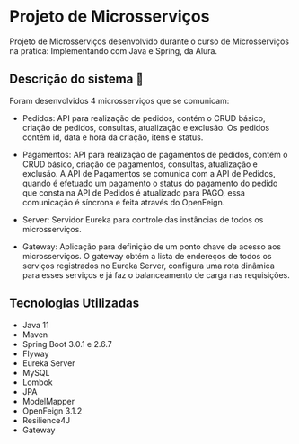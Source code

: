# Projeto de Microsserviços

Projeto de Microsserviços desenvolvido durante o curso de Microsserviços na prática: Implementando com Java e Spring, da Alura.

## Descrição do sistema 🔧
Foram desenvolvidos 4 microsserviços que se comunicam:

- Pedidos:  API para realização de pedidos, contém o CRUD básico, criação de pedidos, consultas, 
atualização e exclusão. Os pedidos contém id, data e hora da criação, itens e status.

- Pagamentos: API para realização de pagamentos de pedidos, contém o CRUD básico, criação de pagamentos, consultas, 
atualização e exclusão. A API de Pagamentos se comunica com a API de Pedidos, quando é efetuado um pagamento o status do pagamento 
do pedido que consta na API de Pedidos é atualizado para PAGO, essa comunicação é síncrona e feita através do OpenFeign.

- Server: Servidor Eureka para controle das instâncias de todos os microsserviços.

- Gateway: Aplicação para definição de um ponto chave de acesso aos microsserviços. O gateway obtém a lista de endereços de todos os 
serviços registrados no Eureka Server, configura uma rota dinâmica para esses serviços e já faz o balanceamento de carga nas requisições.

## Tecnologias Utilizadas 
- Java 11
- Maven
- Spring Boot 3.0.1 e 2.6.7
- Flyway 
- Eureka Server
- MySQL
- Lombok
- JPA
- ModelMapper
- OpenFeign 3.1.2
- Resilience4J
- Gateway
